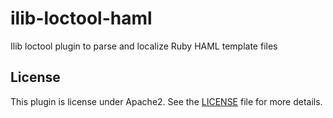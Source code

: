 # ilib-loctool-haml

Ilib loctool plugin to parse and localize Ruby HAML template files

## License

This plugin is license under Apache2. See the [LICENSE](./LICENSE)
file for more details.

